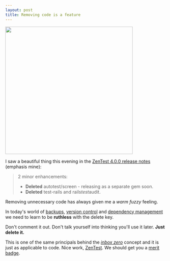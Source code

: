 ```yaml
---
layout: post
title: Removing code is a feature
---
```

<a href="http://www.thinkgeek.com/homeoffice/gear/a639/images/"><img title="Delete" src="http://www.thinkgeek.com/images/products/additional/large/delete_key_eraser_inhand.jpg" alt="" width="400" height="400" /></a>

I saw a beautiful thing this evening in the <a href="http://blog.zenspider.com/2009/03/zentest-version-400-has-been-r.html">ZenTest 4.0.0 release notes</a> (emphasis mine):

<blockquote>2 minor enhancements:
<ul>
  <li><strong>Deleted</strong> autotest/screen - releasing as a separate gem soon.</li>
  <li><strong>Deleted</strong> test-rails and rails<em>test</em>audit.</li>
</ul>
</blockquote>

Removing unnecessary code has always given me a <em>warm fuzzy</em> feeling.

In today's world of <a href="http://www.apple.com/macosx/features/timemachine.html">backups</a>, <a href="http://git-scm.com/">version control</a> and <a href="http://maven.apache.org">dependency management</a> we need to learn to be <strong>ruthless</strong> with the delete key.

Don't comment it out. Don't talk yourself into thinking you'll use it later. <strong>Just delete it.</strong>

This is one of the same principals behind the <em><a href="http://www.43folders.com/2006/03/14/delete">inbox zero</a></em> concept and it is just as applicable to code. Nice work, <a href="http://www.zenspider.com/ZSS/Products/ZenTest/">ZenTest</a>. We should get you a <a href="http://nerdmeritbadges.com/">merit badge</a>.
